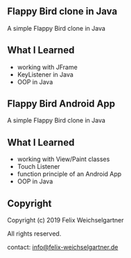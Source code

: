 ## Flappy Bird clone in Java

A simple Flappy Bird clone in Java

## What I Learned

* working with JFrame
* KeyListener in Java
* OOP in Java


## Flappy Bird Android App

A simple Flappy Bird clone in Java

## What I Learned

* working with View/Paint classes
* Touch Listener
* function principle of an Android App
* OOP in Java

## Copyright

Copyright (c) 2019 Felix Weichselgartner

All rights reserved.

contact: info@felix-weichselgartner.de